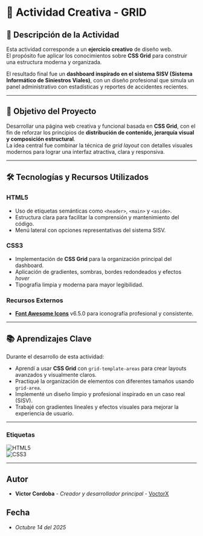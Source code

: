 # 🧩 Actividad Creativa - GRID

## 📝 Descripción de la Actividad

Esta actividad corresponde a un **ejercicio creativo** de diseño web.  
El propósito fue aplicar los conocimientos sobre **CSS Grid** para construir una estructura moderna y organizada.

El resultado final fue un **dashboard inspirado en el sistema SISV (Sistema Informático de Siniestros Viales)**, con un diseño profesional que simula un panel administrativo con estadísticas y reportes de accidentes recientes.

---

## 🎯 Objetivo del Proyecto

Desarrollar una página web creativa y funcional basada en **CSS Grid**, con el fin de reforzar los principios de **distribución de contenido, jerarquía visual y composición estructural**.  
La idea central fue combinar la técnica de *grid layout* con detalles visuales modernos para lograr una interfaz atractiva, clara y responsiva.

---

## 🛠️ Tecnologías y Recursos Utilizados

### **HTML5**
- Uso de etiquetas semánticas como `<header>`, `<main>` y `<aside>`.
- Estructura clara para facilitar la comprensión y mantenimiento del código.
- Menú lateral con opciones representativas del sistema SISV.

### **CSS3**
- Implementación de **CSS Grid** para la organización principal del dashboard.
- Aplicación de gradientes, sombras, bordes redondeados y efectos *hover*
- Tipografía limpia y moderna para mayor legibilidad.

### **Recursos Externos**
- **[Font Awesome Icons](https://fontawesome.com/)** v6.5.0 para iconografía profesional y consistente.

---

## 📚 Aprendizajes Clave

Durante el desarrollo de esta actividad:
- Aprendí a usar **CSS Grid** con `grid-template-areas` para crear layouts avanzados y visualmente claros.
- Practiqué la organización de elementos con diferentes tamaños usando `grid-area`.
- Implementé un diseño limpio y profesional inspirado en un caso real (SISV).
- Trabajé con gradientes lineales y efectos visuales para mejorar la experiencia de usuario.

---

### Etiquetas
![HTML5](https://img.shields.io/badge/HTML5-5-E34F26?style=for-the-badge&logo=html5&logoColor=white)  
![CSS3](https://img.shields.io/badge/CSS3-3-1572B6?style=for-the-badge&logo=css3&logoColor=white)

---

## Autor 

* **Victor Cordoba** - *Creador y desarrollador principal* - [VoctorX](https://github.com/VoctorX)

## Fecha 
* *Octubre 14 del 2025*

